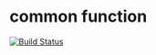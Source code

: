 common function
===============
[![Build Status](https://travis-ci.org/beyond613/comfun.svg)](https://travis-ci.org/beyond613/comfun)